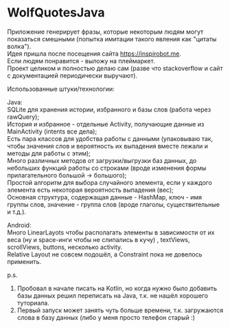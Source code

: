 # WolfQuotesJava

Приложение генерирует фразы, которые некоторым людям могут показаться смешными (попытка имитации такого явления как "цитаты волка").   
Идея пришла после посещения сайта https://inspirobot.me.   
Если людям понравится - выложу на плеймаркет.  
Проект целиком и полностью делаю сам (разве что stackoverflow и сайт с документацией периодически выручают).  


Использованные штуки/технологии:  

Java:  
SQLite для хранения истории, избранного и базы слов (работа через rawQuery);  
История и избранное - отдельные Activity, получающие данные из MainActivity (intents все дела);  
Есть пара классов для удобства работы с данными (упаковываю так, чтобы значения слов и вероятность их выпадения вместе лежали и методы для работы с этим);  
Много различных методов от загрузки/выгрузки баз данных, до небольших функций работы со строками (вроде изменения формы прилагательного большой -> большого);  
Простой алгоритм для выбора случайного элемента, если у каждого элемента есть некоторая вероятность выпадения (вес);  
Основная структура, содержащая данные - HashMap, ключ - имя группы слов, значение - группа слов (вроде глаголы, существительные и т.д.).  

Android:  
Много LinearLayots чтобы располагать элементы в зависимости от их веса (ну и space-инги чтобы не слипались в кучу) , textViews, scrollViews, buttons, несколько activity.  
Relative Layout не совсем подошёл, а Constraint пока не довелось применить.  

p.s.  
1) Пробовал в начале писать на Kotlin, но когда нужно было добавить базы данных решил переписать на Java, т.к. не нашёл хорошего туториала.  
2) Первый запуск может занять чуть больше времени, т.к. загружаются слова в базу данных (либо у меня просто телефон старый :)  
